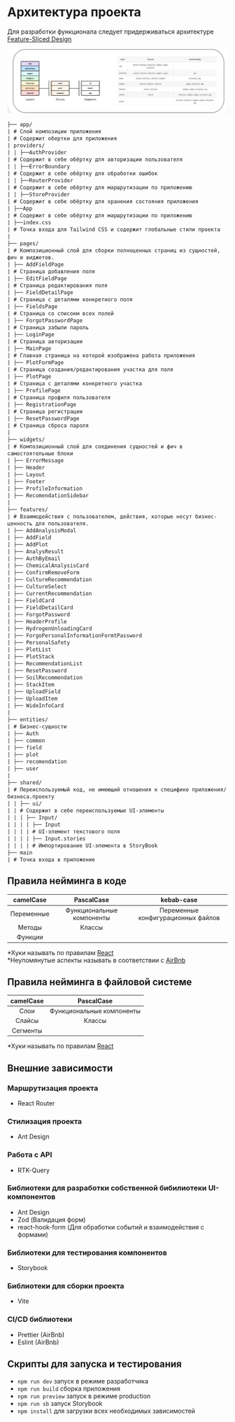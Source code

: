 # Архитектура проекта

Для разработки функционала следует придерживаться архитектуре [Feature-Sliced Design](https://feature-sliced.design/)

![Модель использования FSD](.gitlab/static/image.png)

```text
├── app/
| # Слой композиции приложения
| # Содержит обертки для приложения
| providers/
| | ├──AuthProvider
| # Содержит в себе обёртку для авторизации пользователя
| | ├──ErrorBoundary
| # Содержит в себе обёртку для обработки ошибок
| | ├──RouterProvider
| # Содержит в себе обёртку для маршрутизации по приложению
| | ├──StoreProvider
| # Содержит в себе обёртку для хранения состояния приложения
| ├──App
| # Содержит в себе обёртку для маршрутизации по приложению
| ├──index.css
| # Точка входа для Tailwind CSS и содержит глобальные стили проекта
|
├── pages/
| # Композиционный слой для сборки полноценных страниц из сущностей, фич и виджетов.
| ├── AddFieldPage
| # Страница добавления поля
| ├── EditFieldPage
| # Страница редактирования поля
| ├── FieldDetailPage
| # Страница c деталями конкретного поля
| ├── FieldsPage
| # Страница со списокм всех полей
| ├── ForgotPasswordPage
| # Страница забыли пароль
| ├── LoginPage
| # Страница авторизации
| ├── MainPage
| # Главная страница на которой изображена работа приложения
| ├── PlotFormPage
| # Страница создания/редактирования участка для поля
| ├── PlotPage
| # Страница с деталями конкретного участка
| ├── ProfilePage
| # Страница профиля пользователя
| ├── RegistrationPage
| # Страница регистрации
| ├── ResetPasswordPage
| # Страница сброса пароля 
|
├── widgets/
| # Композиционный слой для соединения сущностей и фич в самостоятельные блоки
| ├── ErrorMessage
| ├── Header
| ├── Layout
| ├── Footer
| ├── ProfileInformation
| ├── RecomendationSidebar
|
├── features/
| # Взаимодействия с пользователем, действия, которые несут бизнес-ценность для пользователя.
| ├── AddAnalysisModal
| ├── AddField
| ├── AddPlot
| ├── AnalysResult
| ├── AuthByEmail
| ├── ChemicalAnalysisCard
| ├── ConfirmRemoveForm
| ├── CultureRecommendation
| ├── CultureSelect
| ├── CurrentRecommendation
| ├── FieldCard
| ├── FieldDetailCard
| ├── ForgotPassword
| ├── HeaderProfile
| ├── HydrogenUnloadingCard
| ├── ForgoPersonalInformationFormtPassword
| ├── PersonalSafety
| ├── PlotList
| ├── PlotStack
| ├── RecommendationList
| ├── ResetPassword
| ├── SoilRecommendation
| ├── StackItem
| ├── UploadField
| ├── UploadItem
| ├── WideInfoCard
|
├── entities/
| # Бизнес-сущности
| ├── Auth
| ├── common
| ├── field
| ├── plot
| ├── recomendation
| ├── user
|
├── shared/
| # Переиспользуемый код, не имеющий отношения к специфике приложения/бизнеса.проекту
| | ├── ui/
| | # Содержит в себе переиспользуемые UI-элементы
| | | ├── Input/
| | | | ├── Input
| | | | # UI-элемент текстового поля
| | | | ├── Input.stories
| | | | # Импортирование UI-элемента в StoryBook
├── main
| # Точка входа в приложение
```

## Правила нейминга в коде 

| camelCase  |        PascalCase         |             kebab-case              |
|:----------:|:-------------------------:|:-----------------------------------:|
| Переменные | Функциональные компоненты | Переменные конфигурационных файлов  |
|   Методы   |          Классы           |                                     |
|  Функции   |                           |                                     |

*Хуки называть по правилам [React](https://react.dev/reference/react/hooks)<br/>
*Неупомянутые аспекты называть в соответствии с [AirBnb](https://github.com/airbnb/javascript)

## Правила нейминга в файловой системе

| camelCase |        PascalCase         |
|:---------:|:-------------------------:|
|   Слои    | Функциональные компоненты |
|  Слайсы   |          Классы           |
| Сегменты  |                           |

*Хуки называть по правилам [React](https://react.dev/reference/react/hooks)

## Внешние зависимости

### Маршрутизация проекта
- React Router

### Стилизация проекта
- Ant Design

### Работа с API
- RTK-Query

### Библиотеки для разработки собственной бибилиотеки UI-компонентов
- Ant Design
- Zod (Валидация форм)
- react-hook-form (Для обработки событий и взаимодействия с формами)

### Библиотеки для тестирования компонентов
- Storybook

### Библиотеки для сборки проекта
- Vite

### CI/CD библиотеки
- Prettier (AirBnb)
- Eslint (AirBnb)

## Скрипты для запуска и тестирования
- ```npm run dev``` запуск в режиме разработчика
- ```npm run build``` cборка приложения
- ```npm run preview``` запуск в режиме production
- ```npm run sb``` запуск Storybook
- ```npm install``` для загрузки всех необходимых зависимостей
